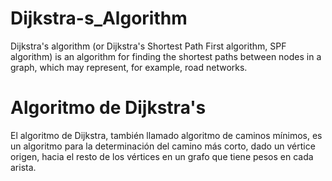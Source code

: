 # Dijkstra-s_Algorithm
Dijkstra's algorithm (or Dijkstra's Shortest Path First algorithm, SPF algorithm) is an algorithm for finding the shortest paths between nodes in a graph, which may represent, for example, road networks. 

# Algoritmo de Dijkstra's
El algoritmo de Dijkstra, también llamado algoritmo de caminos mínimos, es un algoritmo para la determinación del camino más corto, dado un vértice origen, hacia el resto de los vértices en un grafo que tiene pesos en cada arista.
